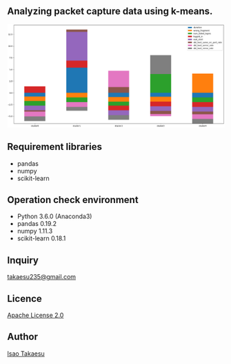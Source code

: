 ## Analyzing packet capture data using k-means.

 ![result](./img/clustering.png)

## Requirement libraries
* pandas
* numpy
* scikit-learn

## Operation check environment
* Python 3.6.0 (Anaconda3)
* pandas 0.19.2
* numpy 1.11.3
* scikit-learn 0.18.1

## Inquiry
[takaesu235@gmail.com](<mailto:takaesu235@gmail.com>)

## Licence

[Apache License 2.0](https://github.com/13o-bbr-bbq/machine_learning_security/blob/master/Analytics/LICENSE)

## Author

[Isao Takaesu](https://github.com/13o-bbr-bbq)
